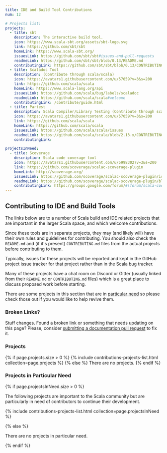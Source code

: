 ```yaml
---
title: IDE and Build Tool Contributions
num: 12

# Projects list:
projects:
  - title: sbt
    description: The interactive build tool.
    icon: https://www.scala-sbt.org/assets/sbt-logo.svg
    link: https://github.com/sbt/sbt
    homeLink: https://www.scala-sbt.org/
    issuesLink: https://github.com/sbt/sbt#issues-and-pull-requests
    readmeLink: https://github.com/sbt/sbt/blob/0.13/README.md
    contributingLink: https://github.com/sbt/sbt/blob/0.13/CONTRIBUTING.md
  - title: Scaladoc Tool
    description: (Contribute through scala/scala)
    icon: https://avatars1.githubusercontent.com/u/57059?v=3&s=200
    link: https://github.com/scala/scala
    homeLink: https://www.scala-lang.org/api
    issuesLink: https://github.com/scala/bug/labels/scaladoc
    readmeLink: https://github.com/scala/scala#welcome
    contributingLink: /contribute/guide.html
  - title: Partest
    description: Scala Compiler/Library Testing (Contribute through scala/scala)
    icon: https://avatars1.githubusercontent.com/u/57059?v=3&s=200
    link: https://github.com/scala/scala
    homeLink: https://github.com/scala/scala
    issuesLink: https://github.com/scala/scala/issues
    readmeLink: https://github.com/scala/scala/blob/2.13.x/CONTRIBUTING.md#partest
    contributingLink:

projectsInNeed:
  - title: Scoverage
    description: Scala code coverage tool
    icon: https://avatars1.githubusercontent.com/u/5998302?v=3&s=200
    link: https://github.com/scoverage/scalac-scoverage-plugin
    homeLink: http://scoverage.org/
    issuesLink: https://github.com/scoverage/scalac-scoverage-plugin/issues
    readmeLink: https://github.com/scoverage/scalac-scoverage-plugin/blob/master/README.md
    contributingLink: https://groups.google.com/forum/#!forum/scala-code-coverage-tool
---
```

## Contributing to IDE and Build Tools

The links below are to a number of Scala build and IDE related projects that are important in the larger Scala space, and which welcome contributions.

Since these tools are in separate projects, they may (and likely will) have their own rules and guidelines for contributing. You should also check the `README.md` and (if it's present) `CONTRIBUTING.md` files from the actual projects before contributing to them.

Typically, issues for these projects will be reported and kept in the GitHub project issue tracker for that project rather than in the Scala bug tracker.

Many of these projects have a chat room on Discord or Gitter (usually linked from their `README.md` or `CONTRIBUTING.md` files) which is a great place to discuss proposed work before starting.

There are some projects in this section that are in
[particular need](#projects-in-particular-need) so please check those out
if you would like to help revive them.

### Broken Links?

Stuff changes. Found a broken link or something that needs updating on this page? Please, consider [submitting a documentation pull request](/contribute/documentation.html#updating-scala-langorg) to fix it.

### Projects

{% if page.projects.size > 0 %}
{% include contributions-projects-list.html collection=page.projects %}
{% else %}
There are no projects.
{% endif %}

### Projects in Particular Need

{% if page.projectsInNeed.size > 0 %}

The following projects are important to the Scala community but are particularly in need of contributors to continue their development.

{% include contributions-projects-list.html collection=page.projectsInNeed %}

{% else %}

There are no projects in particular need.

{% endif %}
